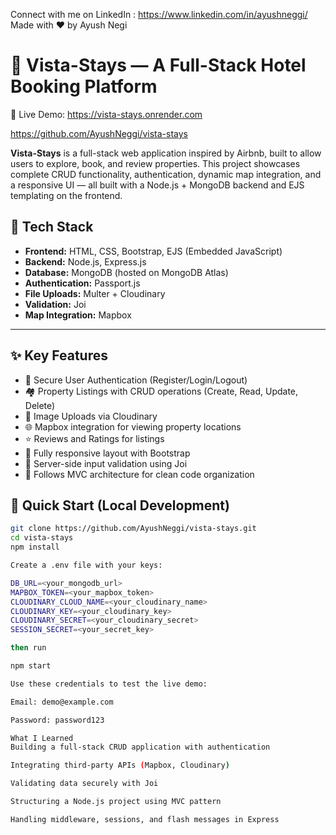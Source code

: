 Connect with me on LinkedIn :  https://www.linkedin.com/in/ayushneggi/
Made with ❤️ by Ayush Negi

# 🏡 Vista-Stays — A Full-Stack Hotel Booking Platform

🔗 Live Demo: https://vista-stays.onrender.com

https://github.com/AyushNeggi/vista-stays


**Vista-Stays** is a full-stack web application inspired by Airbnb, built to allow users to explore, book, and review properties. This project showcases complete CRUD functionality, authentication, dynamic map integration, and a responsive UI — all built with a Node.js + MongoDB backend and EJS templating on the frontend.

## 🔧 Tech Stack

- **Frontend:** HTML, CSS, Bootstrap, EJS (Embedded JavaScript)
- **Backend:** Node.js, Express.js
- **Database:** MongoDB (hosted on MongoDB Atlas)
- **Authentication:** Passport.js
- **File Uploads:** Multer + Cloudinary
- **Validation:** Joi
- **Map Integration:** Mapbox

---

## ✨ Key Features

- 🔐 Secure User Authentication (Register/Login/Logout)
- 🏘 Property Listings with CRUD operations (Create, Read, Update, Delete)
- 📸 Image Uploads via Cloudinary
- 🌐 Mapbox integration for viewing property locations
- ⭐️ Reviews and Ratings for listings
- 📱 Fully responsive layout with Bootstrap
- 🧼 Server-side input validation using Joi
- 📂 Follows MVC architecture for clean code organization


## 🚀 Quick Start (Local Development)

```bash
git clone https://github.com/AyushNeggi/vista-stays.git
cd vista-stays
npm install

Create a .env file with your keys:

DB_URL=<your_mongodb_url>
MAPBOX_TOKEN=<your_mapbox_token>
CLOUDINARY_CLOUD_NAME=<your_cloudinary_name>
CLOUDINARY_KEY=<your_cloudinary_key>
CLOUDINARY_SECRET=<your_cloudinary_secret>
SESSION_SECRET=<your_secret_key>

then run 

npm start

Use these credentials to test the live demo:

Email: demo@example.com

Password: password123

What I Learned
Building a full-stack CRUD application with authentication

Integrating third-party APIs (Mapbox, Cloudinary)

Validating data securely with Joi

Structuring a Node.js project using MVC pattern

Handling middleware, sessions, and flash messages in Express





